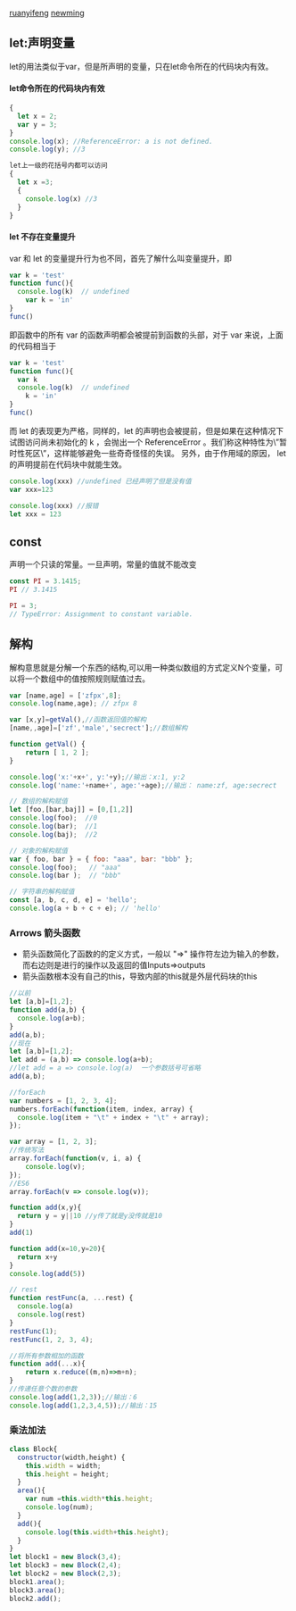 [ruanyifeng](http://es6.ruanyifeng.com/)
[newming](http://newming.coding.me/myidoc/html/%E5%9F%BA%E7%A1%80%E7%9F%A5%E8%AF%86/ES6%E5%BF%AB%E9%80%9F%E5%85%A5%E9%97%A8.html)
## let:声明变量
let的用法类似于var，但是所声明的变量，只在let命令所在的代码块内有效。
#### let命令所在的代码块内有效
```js
{
  let x = 2;
  var y = 3;
}
console.log(x); //ReferenceError: a is not defined.
console.log(y); //3
```
```js
let上一级的花括号内都可以访问
{
  let x =3;
  {
    console.log(x) //3
  }
}
```
#### let 不存在变量提升
var 和 let 的变量提升行为也不同，首先了解什么叫变量提升，即
```js
var k = 'test'  
function func(){  
  console.log(k)  // undefined
    var k = 'in'
}
func()
```
即函数中的所有 var 的函数声明都会被提前到函数的头部，对于 var 来说，上面的代码相当于
```js
var k = 'test'  
function func(){  
  var k
  console.log(k)  // undefined
    k = 'in'
}
func()
```
而 let 的表现更为严格，同样的，let 的声明也会被提前，但是如果在这种情况下试图访问尚未初始化的 k ，会抛出一个 ReferenceError 。我们称这种特性为\”暂时性死区\”，这样能够避免一些奇奇怪怪的失误。
另外，由于作用域的原因， let 的声明提前在代码块中就能生效。


```js
console.log(xxx) //undefined 已经声明了但是没有值
var xxx=123
```
```js
console.log(xxx) //报错
let xxx = 123   
```
## const
声明一个只读的常量。一旦声明，常量的值就不能改变
```js
const PI = 3.1415;
PI // 3.1415

PI = 3;
// TypeError: Assignment to constant variable.
```

## 解构
解构意思就是分解一个东西的结构,可以用一种类似数组的方式定义N个变量，可以将一个数组中的值按照规则赋值过去。
```js
var [name,age] = ['zfpx',8];
console.log(name,age); // zfpx 8
```
```js
var [x,y]=getVal(),//函数返回值的解构
[name,,age]=['zf','male','secrect'];//数组解构
```
```js
function getVal() {
    return [ 1, 2 ];
}

console.log('x:'+x+', y:'+y);//输出：x:1, y:2
console.log('name:'+name+', age:'+age);//输出： name:zf, age:secrect
```
```js
// 数组的解构赋值
let [foo,[bar,baj]] = [0,[1,2]]
console.log(foo);  //0
console.log(bar);  //1
console.log(baj);  //2
```

```js
// 对象的解构赋值
var { foo, bar } = { foo: "aaa", bar: "bbb" };
console.log(foo);   // "aaa"
console.log(bar );  // "bbb"
```
```js
// 字符串的解构赋值
const [a, b, c, d, e] = 'hello';
console.log(a + b + c + e); // 'hello'
```
### Arrows 箭头函数
- 箭头函数简化了函数的的定义方式，一般以 "=>" 操作符左边为输入的参数，而右边则是进行的操作以及返回的值Inputs=>outputs
- 箭头函数根本没有自己的this，导致内部的this就是外层代码块的this

```js
//以前
let [a,b]=[1,2];
function add(a,b) {
  console.log(a+b);
}
add(a,b);
//现在
let [a,b]=[1,2];
let add = (a,b) => console.log(a+b);
//let add = a => console.log(a)  一个参数括号可省略
add(a,b);
```
```js
//forEach
var numbers = [1, 2, 3, 4];
numbers.forEach(function(item, index, array) {
  console.log(item + "\t" + index + "\t" + array);
});
```
```js
var array = [1, 2, 3];
//传统写法
array.forEach(function(v, i, a) {
    console.log(v);
});
//ES6
array.forEach(v => console.log(v));
```
```js
function add(x,y){
  return y = y||10 //y传了就是y没传就是10
}
add(1)
```
```js
function add(x=10,y=20){
  return x+y
}
console.log(add(5))
```
```js
// rest
function restFunc(a, ...rest) {
  console.log(a)
  console.log(rest)
}
restFunc(1);
restFunc(1, 2, 3, 4);
```
```js
//将所有参数相加的函数
function add(...x){
    return x.reduce((m,n)=>m+n);
}
//传递任意个数的参数
console.log(add(1,2,3));//输出：6
console.log(add(1,2,3,4,5));//输出：15
```
### 乘法加法
```js
class Block{
  constructor(width,height) {
    this.width = width;
    this.height = height;
  }
  area(){
    var num =this.width*this.height;
    console.log(num);
  }
  add(){
    console.log(this.width+this.height);
  }
}
let block1 = new Block(3,4);
let block3 = new Block(2,4);
let block2 = new Block(2,3);
block1.area();
block3.area();
block2.add();
```
